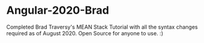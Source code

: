 # Angular-2020-Brad

Completed Brad Traversy's MEAN Stack Tutorial with all the syntax changes required as of August 2020. Open Source for anyone to use. :)
